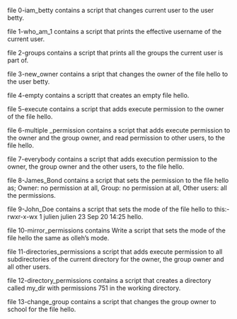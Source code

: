 file 0-iam_betty contains a script that changes current user to the user betty.

file 1-who_am_1 contains a script that prints the effective username of the current user.

file 2-groups contains a script that prints all the groups the current user is part of.

file 3-new_owner contains a sript that changes the owner of the file hello to the user betty.

file 4-empty contains a scriptt that creates an empty file hello.

file 5-execute contains a script that adds execute permission to the owner of the file hello.

file 6-multiple _permission contains a script that adds execute permission to the owner and the group owner, and read permission to other users, to the file hello.

file 7-everybody contains a script that adds execution permission to the owner, the group owner and the other users, to the file hello.

file 8-James_Bond contains a script that sets the permission to the file hello as; Owner: no permission at all, Group: no permission at all, Other users: all the permissions.

file 9-John_Doe contains  a script that sets the mode of the file hello to this:-rwxr-x-wx 1 julien julien 23 Sep 20 14:25 hello.

file 10-mirror_permissions contains Write a script that sets the mode of the file hello the same as olleh’s mode.

file 11-directories_permissions a script that adds execute permission to all subdirectories of the current directory for the owner, the group owner and all other users.

file 12-directory_permissions contains a script that creates a directory called my_dir with permissions 751 in the working directory.

file 13-change_group contains a script that changes the group owner to school for the file hello.


